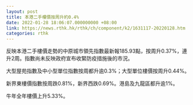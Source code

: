 ```yaml
---
layout: post
title: 本港二手樓價按周升約0.4%
date: 2022-01-28 18:06:07.000000000 +08:00
link: https://news.rthk.hk/rthk/ch/component/k2/1631117-20220128.htm
categories: rthk
---
```


反映本港二手樓價走勢的中原城市領先指數最新報185.93點，按周升0.37%，連升2周。指數尚未反映政府宣布收緊防疫措施後的市況。

大型屋苑指數及中小型單位指數按周都升逾0.3%；大型單位樓價按周升0.44%。

新界東樓價指數按周跌0.81%，新界西跌0.69%。港島及九龍區都升逾1%。

牛年全年樓價上升5.33%。
